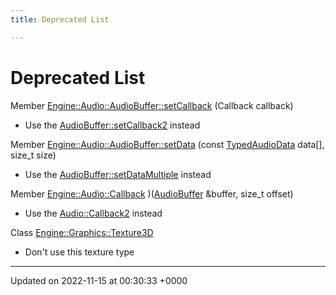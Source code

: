 ```yaml
---
title: Deprecated List

---
```


# Deprecated List






Member [Engine::Audio::AudioBuffer::setCallback](/classes/classEngine_1_1Audio_1_1AudioBuffer.md#function-setcallback)  (Callback callback)

* Use the [AudioBuffer::setCallback2](/classes/classEngine_1_1Audio_1_1AudioBuffer.md#function-setcallback2) instead  

Member [Engine::Audio::AudioBuffer::setData](/classes/classEngine_1_1Audio_1_1AudioBuffer.md#function-setdata)  (const [TypedAudioData](/classes/structEngine_1_1Audio_1_1AudioBuffer_1_1TypedAudioData.md) data[], size_t size)

* Use the [AudioBuffer::setDataMultiple](/classes/classEngine_1_1Audio_1_1AudioBuffer.md#function-setdatamultiple) instead  

Member [Engine::Audio::Callback](/namespaces/namespaceEngine_1_1Audio.md#typedef-callback)  )([AudioBuffer](/classes/classEngine_1_1Audio_1_1AudioBuffer.md) &buffer, size_t offset)

* Use the [Audio::Callback2](/namespaces/namespaceEngine_1_1Audio.md#using-callback2) instead  

Class [Engine::Graphics::Texture3D](/classes/classEngine_1_1Graphics_1_1Texture3D.md)

* Don't use this texture type 

-------------------------------

Updated on 2022-11-15 at 00:30:33 +0000
